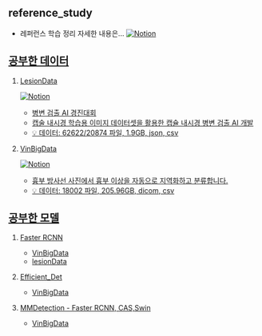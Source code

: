 ## reference_study
- 레퍼런스 학습 정리 자세한 내용은...
 <a href="https://www.notion.so/wew1202/0c010d8eb9f1439e9af13573cc629aed">![Notion](https://img.shields.io/badge/Notion-%23000000.svg?style=for-the-badge&logo=notion&logoColor=white)
 
 ## 공부한 데이터
 
 
 1. LesionData
 
     <a href="https://www.notion.so/wew1202/AI-e267ef5c89ff41788ce4f5aae9fa9ed1">![Notion](https://img.shields.io/badge/Notion-%23000000.svg?style=for-the-badge&logo=notion&logoColor=white)
     
     - 병변 검출 AI 경진대회
     - 캡술 내시경 학습용 이미지 데이터셋을 활용한 캡슐 내시경 병변 검출 AI 개발
     - 💡 데이터: 62622/20874 파일, 1.9GB, json, csv


 2. VinBigData
  
      <a href=" https://www.notion.so/wew1202/VinBigData-X-030fb66945ba42b79889a8b63f3f5d23">![Notion](https://img.shields.io/badge/Notion-%23000000.svg?style=for-the-badge&logo=notion&logoColor=white)

     - 흉부 방사선 사진에서 흉부 이상을 자동으로 지역화하고 분류합니다.
     - 💡 데이터: 18002 파일, 205.96GB, dicom, csv


## 공부한 모델


1. Faster RCNN
   -  VinBigData
   -  lesionData

2. Efficient_Det
   -  VinBigData

3. MMDetection - Faster RCNN, CAS,Swin
   -  VinBigData
